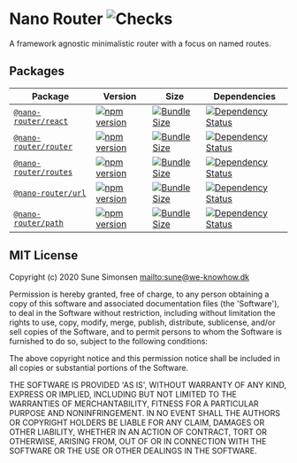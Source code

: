 # Nano Router ![Checks](https://github.com/sunesimonsen/nano-router/workflows/Checks/badge.svg)

A framework agnostic minimalistic router with a focus on named routes.

## Packages

| Package                                  | Version                                               | Size                                                   | Dependencies                                                             |
| ---------------------------------------- | ----------------------------------------------------- | ------------------------------------------------------ | ------------------------------------------------------------------------ |
| [`@nano-router/react`](packages/react)   | [![npm version][react npm version]][react npm link]   | [![Bundle Size][react size bundle]][react size link]   | [![Dependency Status][react dependency status]][react dependency link]   |
| [`@nano-router/router`](packages/router) | [![npm version][router npm version]][router npm link] | [![Bundle Size][router size bundle]][router size link] | [![Dependency Status][router dependency status]][router dependency link] |
| [`@nano-router/routes`](packages/routes) | [![npm version][routes npm version]][routes npm link] | [![Bundle Size][routes size bundle]][routes size link] | [![Dependency Status][routes dependency status]][routes dependency link] |
| [`@nano-router/url`](packages/url)       | [![npm version][url npm version]][url npm link]       | [![Bundle Size][url size bundle]][url size link]       | [![Dependency Status][url dependency status]][url dependency link]       |
| [`@nano-router/path`](packages/path)     | [![npm version][path npm version]][path npm link]     | [![Bundle Size][path size bundle]][path size link]     | [![Dependency Status][path dependency status]][path dependency link]     |

[react npm version]: https://flat.badgen.net/npm/v/@nano-router/react
[react npm link]: https://www.npmjs.com/package/@nano-router/react
[react size bundle]: https://flat.badgen.net/bundlephobia/minzip/@nano-router/react
[react size link]: https://bundlephobia.com/result?p=@nano-router/react
[react dependency status]: https://flat.badgen.net/david/dep/sunesimonsen/nano-router/packages/react
[react dependency link]: https://david-dm.org/sunesimonsen/nano-router?path=packages/react
[router npm version]: https://flat.badgen.net/npm/v/@nano-router/router
[router npm link]: https://www.npmjs.com/package/@nano-router/router
[router size bundle]: https://flat.badgen.net/bundlephobia/minzip/@nano-router/router
[router size link]: https://bundlephobia.com/result?p=@nano-router/router
[router dependency status]: https://flat.badgen.net/david/dep/sunesimonsen/nano-router/packages/router
[router dependency link]: https://david-dm.org/sunesimonsen/nano-router?path=packages/router
[routes npm version]: https://flat.badgen.net/npm/v/@nano-router/routes
[routes npm link]: https://www.npmjs.com/package/@nano-router/routes
[routes size bundle]: https://flat.badgen.net/bundlephobia/minzip/@nano-router/routes
[routes size link]: https://bundlephobia.com/result?p=@nano-router/routes
[routes dependency status]: https://flat.badgen.net/david/dep/sunesimonsen/nano-router/packages/routes
[routes dependency link]: https://david-dm.org/sunesimonsen/nano-router?path=packages/routes
[url npm version]: https://flat.badgen.net/npm/v/@nano-router/url
[url npm link]: https://www.npmjs.com/package/@nano-router/url
[url size bundle]: https://flat.badgen.net/bundlephobia/minzip/@nano-router/url
[url size link]: https://bundlephobia.com/result?p=@nano-router/url
[url dependency status]: https://flat.badgen.net/david/dep/sunesimonsen/nano-router/packages/url
[url dependency link]: https://david-dm.org/sunesimonsen/nano-router?path=packages/url
[path npm version]: https://flat.badgen.net/npm/v/@nano-router/path
[path npm link]: https://www.npmjs.com/package/@nano-router/path
[path size bundle]: https://flat.badgen.net/bundlephobia/minzip/@nano-router/path
[path size link]: https://bundlephobia.com/result?p=@nano-router/path
[path dependency status]: https://flat.badgen.net/david/dep/sunesimonsen/nano-router/packages/path
[path dependency link]: https://david-dm.org/sunesimonsen/nano-router?path=packages/path

## MIT License

Copyright (c) 2020 Sune Simonsen <mailto:sune@we-knowhow.dk>

Permission is hereby granted, free of charge, to any person obtaining
a copy of this software and associated documentation files (the
'Software'), to deal in the Software without restriction, including
without limitation the rights to use, copy, modify, merge, publish,
distribute, sublicense, and/or sell copies of the Software, and to
permit persons to whom the Software is furnished to do so, subject to
the following conditions:

The above copyright notice and this permission notice shall be
included in all copies or substantial portions of the Software.

THE SOFTWARE IS PROVIDED 'AS IS', WITHOUT WARRANTY OF ANY KIND,
EXPRESS OR IMPLIED, INCLUDING BUT NOT LIMITED TO THE WARRANTIES OF
MERCHANTABILITY, FITNESS FOR A PARTICULAR PURPOSE AND
NONINFRINGEMENT. IN NO EVENT SHALL THE AUTHORS OR COPYRIGHT HOLDERS BE
LIABLE FOR ANY CLAIM, DAMAGES OR OTHER LIABILITY, WHETHER IN AN ACTION
OF CONTRACT, TORT OR OTHERWISE, ARISING FROM, OUT OF OR IN CONNECTION
WITH THE SOFTWARE OR THE USE OR OTHER DEALINGS IN THE SOFTWARE.

